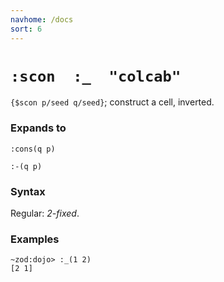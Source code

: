 ```yaml
---
navhome: /docs
sort: 6
---
```


# `:scon  :_  "colcab"`

`{$scon p/seed q/seed}`; construct a cell, inverted.

### Expands to

```
:cons(q p)
```

```
:-(q p)
```

### Syntax

Regular: *2-fixed*.

### Examples

```
~zod:dojo> :_(1 2)
[2 1]
```

